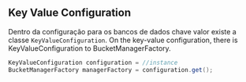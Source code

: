 ## Key Value Configuration



Dentro da configuração para os bancos de dados chave valor existe a classe `KeyValueConfiguration`.
On the key-value configuration, there is KeyValueConfiguration to BucketManagerFactory.


```java
KeyValueConfiguration configuration = //instance
BucketManagerFactory managerFactory = configuration.get();
```



